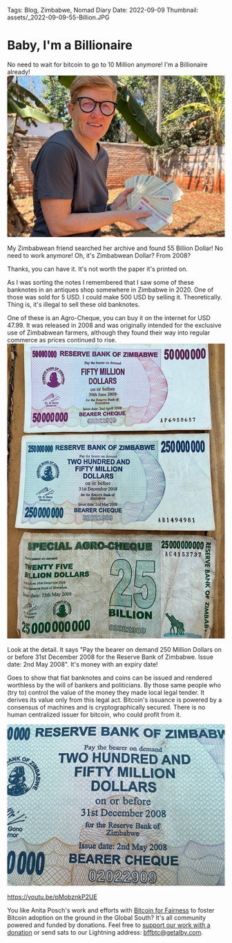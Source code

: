 Tags: Blog, Zimbabwe, Nomad Diary
Date: 2022-09-09
Thumbnail: assets/_2022-09-09-55-Billion.JPG

# Baby, I'm a Billionaire
No need to wait for bitcoin to go to 10 Million anymore! I'm a Billionaire already!
![](assets/_2022-09-09-55-Billion.jpg)

My Zimbabwean friend searched her archive and found 55 Billion Dollar! No need to work anymore! Oh, it's Zimbabwean Dollar? From 2008?

Thanks, you can have it. It's not worth the paper it's printed on.

As I was sorting the notes I remembered that I saw some of these banknotes in an antiques shop somewhere in Zimbabwe in 2020. One of those was sold for 5 USD. I could make 500 USD by selling it. Theoretically. Thing is, it's illegal to sell these old banknotes. 

One of these is an Agro-Cheque, you can buy it on the internet for USD 47.99. It was released in 2008 and was originally intended for the exclusive use of Zimbabwean farmers, although they found their way into regular commerce as prices continued to rise.
![](assets/_2022-09-09-notes.JPG)

Look at the detail. It says "Pay the bearer on demand 250 Million Dollars on or before 31st December 2008 for the Reserve Bank of Zimbabwe. Issue date: 2nd May 2008". It's money with an expiry date! 

Goes to show that fiat banknotes and coins can be issued and rendered worthless by the will of bankers and politicians. By those same people who (try to) control the value of the money they made local legal tender. It derives its value only from this legal act. Bitcoin's issuance is powered by a consensus of machines and is cryptographically secured. There is no human centralized issuer for bitcoin, who could profit from it. 

![](assets/_2022-09-09-Money-expires.JPG)

https://youtu.be/pMobznkP2UE

You like Anita Posch's work and efforts with [Bitcoin for Fairness](https://bffbtc.org) to foster Bitcoin adoption on the ground in the Global South? It's all community powered and funded by donations. Feel free to [support our work with a donation](https://anita.link/donate) or send sats to our Lightning address: bffbtc@getalby.com.
